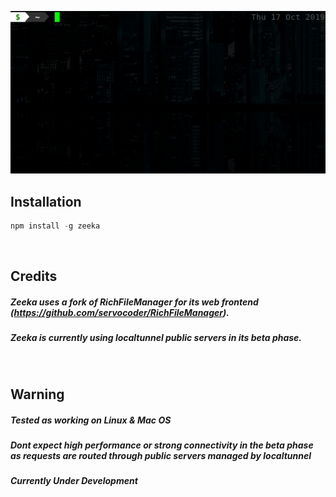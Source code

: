 <p align="center">
  <img src="https://raw.githubusercontent.com/zaygozi/zeeka/master/zeeka-invoke.gif">
</p>

## Installation
```javascript
npm install -g zeeka
```

<br>

## Credits
##### Zeeka uses a fork of RichFileManager for its web frontend (https://github.com/servocoder/RichFileManager).
##### Zeeka is currently using localtunnel public servers in its beta phase.

<br>

## Warning
##### Tested as working on Linux & Mac OS
##### Dont expect high performance or strong connectivity in the beta phase as requests are routed through public servers managed by localtunnel
##### Currently Under Development
